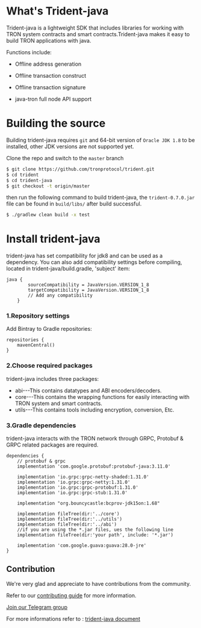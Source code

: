 # What's Trident-java

Trident-java is a lightweight SDK that includes libraries for working with TRON system contracts and smart contracts.Trident-java makes it easy to build TRON applications with java.

Functions include:

- Offline address generation

- Offline transaction construct

- Offline transaction signature 

- java-tron full node API support

# Building the source
Building trident-java requires `git` and 64-bit version of `Oracle JDK 1.8` to be installed, other JDK versions are not supported yet. 

Clone the repo and switch to the `master` branch

  ```bash
  $ git clone https://github.com/tronprotocol/trident.git
  $ cd trident
  $ cd trident-java
  $ git checkout -t origin/master
  ```
then run the following command to build trident-java, the `trident-0.7.0.jar` file can be found in `build/libs/` after build successful.
```bash
$ ./gradlew clean build -x test
```

# Install trident-java
trident-java has set compatibility for jdk8 and can be used as a dependency. You can also add compatibility settings before compiling, located in trident-java/build.gradle, 'subject' item:
```
java {
        sourceCompatibility = JavaVersion.VERSION_1_8
        targetCompatibility = JavaVersion.VERSION_1_8
        // Add any compatibility 
    }
```
### 1.Repository settings
Add Bintray to Gradle repositories:
```
repositories {
    mavenCentral()
}
```
### 2.Choose required packages
trident-java includes three packages:

* abi---This contains datatypes and ABI encoders/decoders.
* core---This contains the wrapping functions for easily interacting with TRON system and smart contracts.
* utils---This contains tools including encryption, conversion, Etc.

### 3.Gradle dependencies
trident-java interacts with the TRON network through GRPC, Protobuf & GRPC related packages are required.
```
dependencies {
    // protobuf & grpc
    implementation 'com.google.protobuf:protobuf-java:3.11.0'
  
    implementation 'io.grpc:grpc-netty-shaded:1.31.0'
    implementation 'io.grpc:grpc-netty:1.31.0'
    implementation 'io.grpc:grpc-protobuf:1.31.0'
    implementation 'io.grpc:grpc-stub:1.31.0'
  
    implementation "org.bouncycastle:bcprov-jdk15on:1.68"

    implementation fileTree(dir:'../core')
    implementation fileTree(dir:'../utils')
    implementation fileTree(dir:'../abi')
    //if you are using the *.jar files, ues the following line
    implementation fileTree(dir:'your path', include: '*.jar')

    implementation 'com.google.guava:guava:28.0-jre'
}
```

## Contribution

We're very glad and appreciate to have contributions from the community. 

Refer to our [contributing guide](./CONTRIBUTING.md) for more information.

[Join our Telegram group](https://t.me/TronOfficialDevelopersGroupEn)




For more informations refer to : [trident-java document](https://developers.tron.network/docs/trident-java)